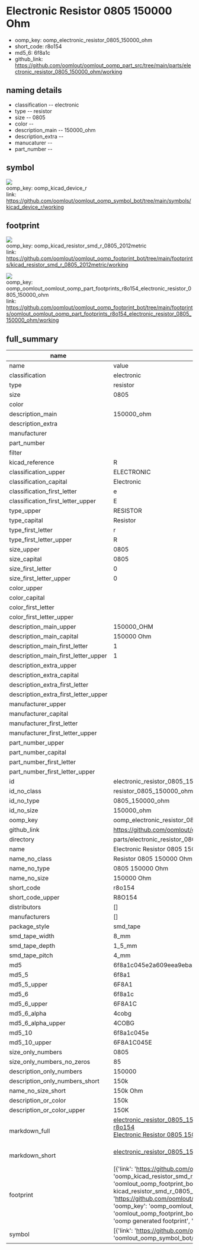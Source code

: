 # Electronic Resistor 0805 150000 Ohm

  
* oomp_key: oomp_electronic_resistor_0805_150000_ohm 
* short_code: r8o154
* md5_6: 6f8a1c  
* github_link: https://github.com/oomlout/oomlout_oomp_part_src/tree/main/parts/electronic_resistor_0805_150000_ohm/working  
## naming details
* classification -- electronic
* type -- resistor
* size -- 0805
* color -- 
* description_main -- 150000_ohm
* description_extra -- 
* manucaturer -- 
* part_number -- 



## symbol

![](symbol/{index}/working/working_600.png)  
oomp_key: oomp_kicad_device_r  
link: https://github.com/oomlout/oomlout_oomp_symbol_bot/tree/main/symbols/kicad_device_r/working  

## footprint

![](footprint/{index}/working/working_600.png)  
oomp_key: oomp_kicad_resistor_smd_r_0805_2012metric  
link: https://github.com/oomlout/oomlout_oomp_footprint_bot/tree/main/footprints/kicad_resistor_smd_r_0805_2012metric/working  

![](footprint/{index}/working/working_600.png)  
oomp_key: oomp_oomlout_oomlout_oomp_part_footprints_r8o154_electronic_resistor_0805_150000_ohm  
link: https://github.com/oomlout/oomlout_oomp_footprint_bot/tree/main/footprints/oomlout_oomlout_oomp_part_footprints_r8o154_electronic_resistor_0805_150000_ohm/working  

## full_summary
| name | value | 
| --- | --- | 
| name | value | 
| classification | electronic | 
| type | resistor | 
| size | 0805 | 
| color |  | 
| description_main | 150000_ohm | 
| description_extra |  | 
| manufacturer |  | 
| part_number |  | 
| filter |  | 
| kicad_reference | R | 
| classification_upper | ELECTRONIC | 
| classification_capital | Electronic | 
| classification_first_letter | e | 
| classification_first_letter_upper | E | 
| type_upper | RESISTOR | 
| type_capital | Resistor | 
| type_first_letter | r | 
| type_first_letter_upper | R | 
| size_upper | 0805 | 
| size_capital | 0805 | 
| size_first_letter | 0 | 
| size_first_letter_upper | 0 | 
| color_upper |  | 
| color_capital |  | 
| color_first_letter |  | 
| color_first_letter_upper |  | 
| description_main_upper | 150000_OHM | 
| description_main_capital | 150000 Ohm | 
| description_main_first_letter | 1 | 
| description_main_first_letter_upper | 1 | 
| description_extra_upper |  | 
| description_extra_capital |  | 
| description_extra_first_letter |  | 
| description_extra_first_letter_upper |  | 
| manufacturer_upper |  | 
| manufacturer_capital |  | 
| manufacturer_first_letter |  | 
| manufacturer_first_letter_upper |  | 
| part_number_upper |  | 
| part_number_capital |  | 
| part_number_first_letter |  | 
| part_number_first_letter_upper |  | 
| id | electronic_resistor_0805_150000_ohm | 
| id_no_class | resistor_0805_150000_ohm | 
| id_no_type | 0805_150000_ohm | 
| id_no_size | 150000_ohm | 
| oomp_key | oomp_electronic_resistor_0805_150000_ohm | 
| github_link | https://github.com/oomlout/oomlout_oomp_part_src/tree/main/parts/electronic_resistor_0805_150000_ohm/working | 
| directory | parts/electronic_resistor_0805_150000_ohm | 
| name | Electronic Resistor 0805 150000 Ohm | 
| name_no_class | Resistor 0805 150000 Ohm | 
| name_no_type | 0805 150000 Ohm | 
| name_no_size | 150000 Ohm | 
| short_code | r8o154 | 
| short_code_upper | R8O154 | 
| distributors | [] | 
| manufacturers | [] | 
| package_style | smd_tape | 
| smd_tape_width | 8_mm | 
| smd_tape_depth | 1_5_mm | 
| smd_tape_pitch | 4_mm | 
| md5 | 6f8a1c045e2a609eea9eba1dfa2d2723 | 
| md5_5 | 6f8a1 | 
| md5_5_upper | 6F8A1 | 
| md5_6 | 6f8a1c | 
| md5_6_upper | 6F8A1C | 
| md5_6_alpha | 4cobg | 
| md5_6_alpha_upper | 4COBG | 
| md5_10 | 6f8a1c045e | 
| md5_10_upper | 6F8A1C045E | 
| size_only_numbers | 0805 | 
| size_only_numbers_no_zeros | 85 | 
| description_only_numbers | 150000 | 
| description_only_numbers_short | 150k | 
| name_no_size_short | 150k Ohm | 
| description_or_color | 150k | 
| description_or_color_upper | 150K | 
| markdown_full | [electronic_resistor_0805_150000_ohm](https://github.com/oomlout/oomlout_oomp_part_src/tree/main/parts/electronic_resistor_0805_150000_ohm/working)<br>[r8o154](https://github.com/oomlout/oomlout_oomp_part_src/tree/main/parts/electronic_resistor_0805_150000_ohm/working)<br>[Electronic Resistor 0805 150000 Ohm](https://github.com/oomlout/oomlout_oomp_part_src/tree/main/parts/electronic_resistor_0805_150000_ohm/working)<br><br> | 
| markdown_short | [electronic_resistor_0805_150000_ohm](https://github.com/oomlout/oomlout_oomp_part_src/tree/main/parts/electronic_resistor_0805_150000_ohm/working)<br><br> | 
| footprint | [{'link': 'https://github.com/oomlout/oomlout_oomp_footprint_bot/tree/main/foootprntss/kicad_resistor_smd_r_0805_2012metric', 'oomp_key': 'oomp_kicad_resistor_smd_r_0805_2012metric', 'directory': 'oomlout_oomp_footprint_bot/footprints/kicad_resistor_smd_r_0805_2012metric//working/working.kicad_mod', 'note': 'source footprint kicad_resistor_smd_r_0805_2012metric', 'index': 0}, {'link': 'https://github.com/oomlout/oomlout_oomp_footprint_bot/tree/main/foootprntss/oomlout_oomlout_oomp_part_footprints_r8o154_electronic_resistor_0805_150000_ohm', 'oomp_key': 'oomp_oomlout_oomlout_oomp_part_footprints_r8o154_electronic_resistor_0805_150000_ohm', 'directory': 'oomlout_oomp_footprint_bot/footprints/oomlout_oomlout_oomp_part_footprints_r8o154_electronic_resistor_0805_150000_ohm//working/working.kicad_mod', 'note': 'oomp generated footprint', 'index': 1}] | 
| symbol | [{'link': 'https://github.com/oomlout/oomlout_oomp_symbol_bot/tree/main/symbols/kicad_device_r', 'oomp_key': 'oomp_kicad_device_r', 'directory': 'oomlout_oomp_symbol_bot/symbols/kicad_device_r//working/working.kicad_sym', 'index': 0}] | 
